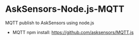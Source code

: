 # AskSensors-Node.js-MQTT
MQTT publish to AskSensors using node.js

- MQTT npm install: https://github.com/asksensors/MQTT.js
